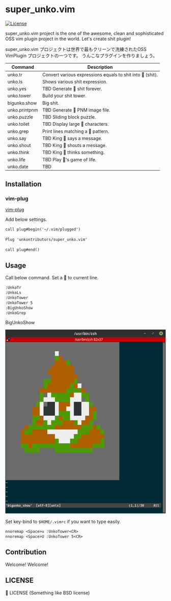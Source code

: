 super_unko.vim
==============

[![License](https://img.shields.io/badge/license-%F0%9F%92%A9-orange.svg)](./LICENSE)

super_unko.vim project is the one of the awesome, clean and sophisticated OSS vim plugin project in the world.
Let's create shit plugin!

super_unko.vim プロジェクトは世界で最もクリーンで洗練されたOSS VimPlugin プロジェクトの一つです。
うんこなプラグインを作りましょう。

| Command       | Description |
|---------------|-------------|
| unko.tr       | Convert various expressions equals to shit into 💩 (shit). |
| unko.ls       | Shows various shit expression. |
| unko.yes      | TBD Generate 💩 shit forever. |
| unko.tower    | Build your shit tower. |
| bigunko.show  | Big shit. |
| unko.printpnm | TBD Generate 💩 PNM image file. |
| unko.puzzle   | TBD Sliding block puzzle. |
| unko.toilet   | TBD Display large 💩 characters. |
| unko.grep     | Print lines matching a 💩 pattern. |
| unko.say      | TBD King 💩 says a message. |
| unko.shout    | TBD King 💩 shouts a message. |
| unko.think    | TBD King 💩 thinks something. |
| unko.life     | TBD Play 💩's game of life. |
| unko.date     | TBD |

Installation
------------

### vim-plug

[vim-plug](https://github.com/junegunn/vim-plug)

Add below settings.

```vim
call plug#begin('~/.vim/plugged')

Plug 'unkontributors/super_unko.vim'

call plug#end()
```

Usage
-----

Call below command. Set a 💩 to current line.

```vim
:UnkoTr
:UnkoLs
:UnkoTower
:UnkoTower 5
:BigUnkoShow
:UnkoGrep
```

BigUnkoShow

![BigUnkoShow](./img/bigunkoshow.png)

Set key-bind to `$HOME/.vimrc` if you want to type easily.

```vim
nnoremap <Space>u :UnkoTower<CR>
nnoremap <Space>U :UnkoTower 5<CR>
```

Contribution
------------

Welcome! Welcome!

LICENSE
-------

💩 LICENSE
 (Something like BSD license)

